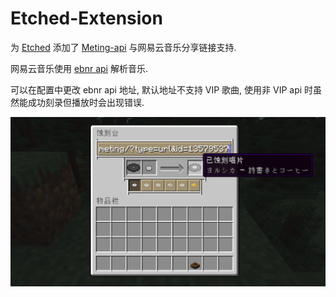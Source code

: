 # Etched-Extension

为 [Etched](https://github.com/jacksonhardaway/etched) 添加了 [Meting-api](https://github.com/injahow/meting-api)
与网易云音乐分享链接支持.

网易云音乐使用 [ebnr api](https://github.com/XiYang6666/EvenBetterNeteaseResolver) 解析音乐.

可以在配置中更改 ebnr api 地址, 默认地址不支持 VIP 歌曲, 使用非 VIP api 时虽然能成功刻录但播放时会出现错误.

![example](docs/example.png)